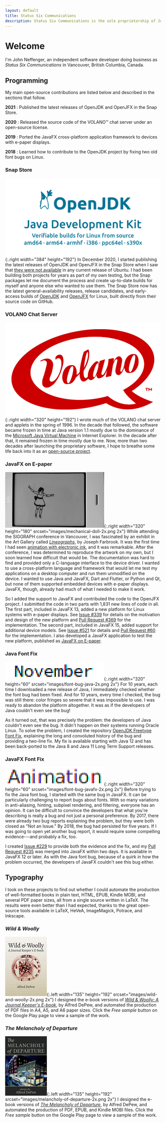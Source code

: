 ```yaml
---
layout: default
title: Status Six Communications
description: Status Six Communications is the sole proprietorship of John Neffenger, an independent software developer in Vancouver BC.
---
```


# Welcome

I'm John Neffenger, an independent software developer doing business as *Status Six Communications* in Vancouver, British Columbia, Canada.

## Programming

My main open-source contributions are listed below and described in the sections that follow.

**2021**
: Published the latest releases of OpenJDK and OpenJFX in the Snap Store.

**2020**
: Released the source code of the VOLANO™ chat server under an open-source license.

**2019**
: Ported the JavaFX cross-platform application framework to devices with e-paper displays.

**2018**
: Learned how to contribute to the OpenJDK project by fixing two old font bugs on Linux.

### Snap Store

![OpenJDK: Verifiable builds for Linux from source](images/openjdk2.svg){:.right width="384" height="192"}
In December 2020, I started publishing the latest releases of OpenJDK and OpenJFX in the Snap Store when I saw that [they were not available][openjdk-question] in any current release of Ubuntu.
I had been building both projects for years as part of my own testing, but the Snap packages let me document the process and create up-to-date builds for myself and anyone else who wanted to use them.
The Snap Store now has the latest general-availability releases, release candidates, and early-access builds of [OpenJDK][openjdk-snap] and [OpenJFX][openjfx-snap] for Linux, built directly from their source code on GitHub.

### VOLANO Chat Server

![VOLANO speech-balloon logo](images/volano.svg){:.right width="320" height="192"}
I wrote much of the VOLANO chat server and applets in the spring of 1996.
In the decade that followed, the software became frozen in time at Java version 1.1 mostly due to the dominance of the [Microsoft Java Virtual Machine][msjvm] in Internet Explorer.
In the decade after that, it remained frozen in time mostly due to me.
Now, more than two decades after launching the proprietary software, I hope to breathe some life back into it as an [open-source project][volano].

### JavaFX on E-paper

![Still frame of JavaFX animation on e-paper](images/mechanical-doll-1x.png){:.right width="320" height="180" srcset="images/mechanical-doll-2x.png 2x"}
While attending the SIGGRAPH conference in Vancouver, I was fascinated by an exhibit in the Art Gallery called [*Lineographs*][lineographs], by Joseph Farbrook.
It was the first time I had seen [animation with electronic ink][dancer], and it was remarkable.
After the conference, I was determined to reproduce the artwork on my own, but I soon learned how difficult that would be.
The documentation was hard to find and provided only a C-language interface to the device driver.
I wanted to use a cross-platform language and framework that would let me test my applications on a desktop computer and run them unmodified on the device.
I wanted to use Java and JavaFX, Dart and Flutter, or Python and Qt, but none of them supported embedded devices with e-paper displays.
JavaFX, though, already had much of what I needed to make it work.

So I added the support to JavaFX and contributed the code to the OpenJFX project.
I submitted the code in two parts with 1,831 new lines of code in all.
The first part, included in JavaFX 13, added a new platform for Linux systems with e-paper displays.
See [Issue #339][jfx-339] for details on the motivation and design of the new platform and [Pull Request #369][jfx-369] for the implementation.
The second part, included in JavaFX 15, added support for additional device models.
See [Issue #521][jfx-521] for details and [Pull Request #60][jfx-60] for the implementation.
I also developed a JavaFX application to test the new platform, published as [JavaFX on E-paper][epd-javafx].

### Java Font Fix

![Screenshot of Java font bug](images/font-bug-java-1x.png){:.right width="320" height="60" srcset="images/font-bug-java-2x.png 2x"}
For 10 years, each time I downloaded a new release of Java, I immediately checked whether the font bug had been fixed.
And for 10 years, every time I checked, the bug was still there: color fringes so severe that it was impossible to use.
I was ready to abandon the platform altogether.
It was as if the developers of Java couldn't even see the bug!

As it turned out, that was precisely the problem: the developers of Java couldn't even see the bug.
It didn't happen on their systems running Oracle Linux.
To solve the problem, I created the repository [OpenJDK Freetype Font Fix][openjdk-freetype], explaining the long and convoluted history of the bug and providing a two-line fix.
My fix is available starting with Java 12 and has been back-ported to the Java 8 and Java 11 Long Term Support releases.

### JavaFX Font Fix

![Screenshot of JavaFX font bug](images/font-bug-javafx-1x.png){:.right width="320" height="60" srcset="images/font-bug-javafx-2x.png 2x"}
Before trying to fix the Java font bug, I started with the same bug in JavaFX.
It can be particularly challenging to report bugs about fonts.
With so many variations in anti-aliasing, hinting, subpixel rendering, and filtering, everyone has an opinion.
It can be difficult to convince the developers that what you're describing is really a bug and not just a personal preference.
By 2017, there were already two bug reports explaining the problem, but they were both closed as "Not an Issue."
By 2018, the bug had persisted for five years.
If I was going to open yet another bug report, it would require some compelling evidence---and probably a fix, too.

I created [Issue #229][jfx-229] to provide both the evidence and the fix, and my [Pull Request #235][jfx-235] was merged into JavaFX within two days.
It is available in JavaFX 12 or later.
As with the Java font bug, because of a quirk in how the problem occurred, the developers of JavaFX couldn't see this bug either.

## Typography

I took on these projects to find out whether I could automate the production of well-formatted books in plain text, HTML, EPUB, Kindle MOBI, and several PDF paper sizes, all from a single source written in LaTeX.
The results were even better than I had expected, thanks to the great open-source tools available in LaTeX, HeVeA, ImageMagick, Potrace, and Inkscape.

### *Wild & Woolly*

![Wild & Woolly book cover](images/wild-and-woolly-1x.png){:.left width="135" height="192" srcset="images/wild-and-woolly-2x.png 2x"}
I designed the e-book versions of [*Wild & Woolly: A Journal Keeper's E-book*][play-woolly], by Alfred DePew, and automated the production of PDF files in A4, A5, and A6 paper sizes.
Click the *Free sample* button on the Google Play page to view a sample of the work.

### *The Melancholy of Departure*

![The Melancholy of Departure book cover](images/melancholy-of-departure-1x.png){:.left width="135" height="192" srcset="images/melancholy-of-departure-2x.png 2x"}
I designed the e-book versions of [*The Melancholy of Departure*][play-melancholy], by Alfred DePew, and automated the production of PDF, EPUB, and Kindle MOBI files.
Click the *Free sample* button on the Google Play page to view a sample of the work.

[openjdk-question]: https://answers.launchpad.net/ubuntu/+source/openjdk-15/+question/693547
[openjdk-snap]: https://snapcraft.io/openjdk
[openjfx-snap]: https://snapcraft.io/openjfx

[msjvm]: https://en.wikipedia.org/wiki/Microsoft_Java_Virtual_Machine
[volano]: https://github.com/jgneff/volano

[lineographs]: http://s2014.siggraph.org/attendees/art-gallery/events/lineographs.html
[dancer]: https://www.farbrook.net/lineographs/
[jfx-339]: https://github.com/javafxports/openjdk-jfx/issues/339
[jfx-369]: https://github.com/javafxports/openjdk-jfx/pull/369
[jfx-521]: https://github.com/javafxports/openjdk-jfx/issues/521
[jfx-60]: https://github.com/openjdk/jfx/pull/60
[epd-javafx]: https://github.com/jgneff/epd-javafx

[openjdk-freetype]: https://github.com/jgneff/openjdk-freetype

[jfx-229]: https://github.com/javafxports/openjdk-jfx/issues/229
[jfx-235]: https://github.com/javafxports/openjdk-jfx/pull/235

[play-woolly]: https://play.google.com/store/books/details/Alfred_DePew_Wild_Woolly?id=8c3_AAAAQBAJ
[play-melancholy]: https://play.google.com/store/books/details/Alfred_DePew_The_Melancholy_of_Departure?id=jc3_AAAAQBAJ
